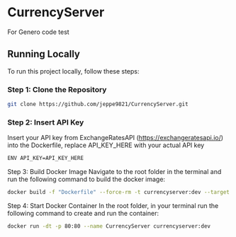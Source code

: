 # CurrencyServer

For Genero code test

## Running Locally

To run this project locally, follow these steps:

### Step 1: Clone the Repository

```bash
git clone https://github.com/jeppe9821/CurrencyServer.git
```

### Step 2: Insert API Key
Insert your API key from ExchangeRatesAPI (https://exchangeratesapi.io/) into the Dockerfile, replace API_KEY_HERE with your actual API key

```bash
ENV API_KEY=API_KEY_HERE
```

Step 3: Build Docker Image
Navigate to the root folder in the terminal and run the following command to build the docker image:

```bash
docker build -f "Dockerfile" --force-rm -t currencyserver:dev --target base --build-arg "BUILD_CONFIGURATION=Debug" --label "com.microsoft.created-by=visual-studio" --label "com.microsoft.visual-studio.project-name=CurrencyServer" "."
```

Step 4: Start Docker Container
In the root folder, in your terminal run the following command to create and run the container:

```bash
docker run -dt -p 80:80 --name CurrencyServer currencyserver:dev
```
